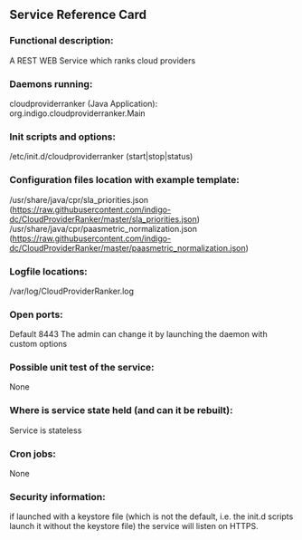 

## Service Reference Card


### Functional description:
A REST WEB Service which ranks cloud providers


### Daemons running:
cloudproviderranker (Java Application): org.indigo.cloudproviderranker.Main


### Init scripts and options:
/etc/init.d/cloudproviderranker (start|stop|status)


### Configuration files location with example template:
/usr/share/java/cpr/sla_priorities.json (https://raw.githubusercontent.com/indigo-dc/CloudProviderRanker/master/sla_priorities.json)
/usr/share/java/cpr/paasmetric_normalization.json (https://raw.githubusercontent.com/indigo-dc/CloudProviderRanker/master/paasmetric_normalization.json)


### Logfile locations:
/var/log/CloudProviderRanker.log


### Open ports:
Default 8443
The admin can change it by launching the daemon with custom options


### Possible unit test of the service:
None


### Where is service state held (and can it be rebuilt):
Service is stateless


### Cron jobs:
None


### Security information:
if launched with a keystore file (which is not the default, i.e. the init.d scripts launch it without the keystore file) the service will listen on HTTPS.